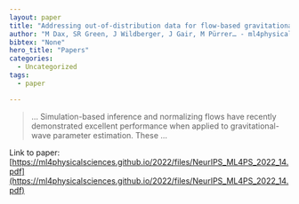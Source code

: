 ```yaml
---
layout: paper
title: "Addressing out-of-distribution data for flow-based gravitational wave inference"
author: "M Dax, SR Green, J Wildberger, J Gair, M Pürrer… - ml4physicalsciences.github.io"
bibtex: "None"
hero_title: "Papers"
categories:
  - Uncategorized
tags:
  - paper

---
```

>… Simulation-based inference and normalizing flows have recently demonstrated excellent performance when applied to gravitational-wave parameter estimation. These …

Link to paper: [https://ml4physicalsciences.github.io/2022/files/NeurIPS_ML4PS_2022_14.pdf](https://ml4physicalsciences.github.io/2022/files/NeurIPS_ML4PS_2022_14.pdf)



